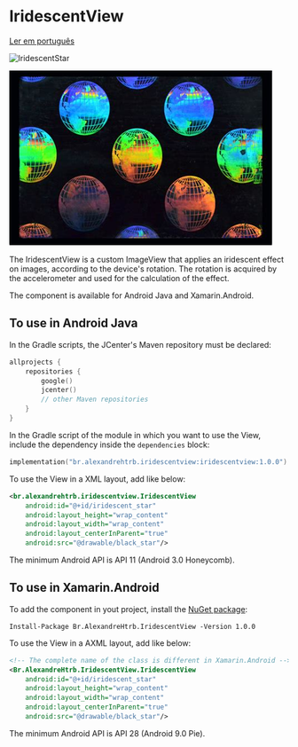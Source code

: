 # IridescentView

[Ler em português](README_pt.md)

![IridescentStar](iridescent_star.gif)

![IridescentGlobe](iridescent_globe.jpg)

The IridescentView is a custom ImageView that applies an iridescent effect on images, according to the device's rotation. The rotation is acquired by the accelerometer and used for the calculation of the effect.

The component is available for Android Java and Xamarin.Android.

## To use in Android Java

In the Gradle scripts,  the JCenter's Maven repository must be declared:

```kt
allprojects {
    repositories {
        google()
        jcenter()
        // other Maven repositories
    }
}
```

In the Gradle script of the module in which you want to use the View, include the dependency inside the `dependencies` block:

```kt
implementation("br.alexandrehtrb.iridescentview:iridescentview:1.0.0")
```

To use the View in a XML layout, add like below:

```xml
<br.alexandrehtrb.iridescentview.IridescentView
    android:id="@+id/iridescent_star"
    android:layout_height="wrap_content"
    android:layout_width="wrap_content"
    android:layout_centerInParent="true"
    android:src="@drawable/black_star"/>
 ```

The minimum Android API is API 11 (Android 3.0 Honeycomb).

## To use in Xamarin.Android

To add the component in yout project, install the [NuGet package](https://www.nuget.org/packages/Br.AlexandreHtrb.IridescentView/):

```
Install-Package Br.AlexandreHtrb.IridescentView -Version 1.0.0
```

To use the View in a AXML layout, add like below:

```xml
<!-- The complete name of the class is different in Xamarin.Android -->
<Br.AlexandreHtrb.IridescentView.IridescentView
    android:id="@+id/iridescent_star"
    android:layout_height="wrap_content"
    android:layout_width="wrap_content"
    android:layout_centerInParent="true"
    android:src="@drawable/black_star"/>
```

The minimum Android API is API 28 (Android 9.0 Pie).